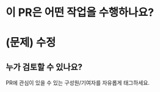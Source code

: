 # 이 PR은 어떤 작업을 수행하나요?

<!--
노트북 개선을 위한 PR을 제출해 주셔서 감사합니다!

곧 누군가가 귀하의 PR을 검토할 것입니다(잠재적인 검토자를 태그하려면 아래 "누가 검토할 수 있나요?" 섹션 참조). 코드를 더욱 개선하기 위한 변경 사항을 제안할 수 있습니다. 일주일이 지나도 아무도 PR을 검토하지 않으면 주저하지 말고 동일한 사람을 @멘션하는 새 댓글을 게시하세요. 때로는 알림이 누락될 수 있습니다.

참고: `course` 및 `transformers_doc` 디렉터리의 노트북은 자동 생성되므로 소스에서 수정하는 것이 가장 좋습니다. 대신 이러한 노트북에 대해서는 아래 지침을 따르세요.

- `course`: `course` 리포지토리(https://github.com/huggingface/course)에서 직접 PR을 엽니다.
- `transformers_doc`: `transformers` 리포지토리(https://github.com/huggingface/transformers)에서 직접 PR을 엽니다.

-->

<!-- 해당되지 않는 경우 제거 -->


# (문제) 수정

## 누가 검토할 수 있나요?

PR에 관심이 있을 수 있는 구성원/기여자를 자유롭게 태그하세요.

<!-- @으로 올바른 사람을 태그할 수 있다면 PR에 더 빨리 답변을 받을 수 있습니다.

 git blame을 사용하는 방법을 알고 있다면 가장 쉬운 방법이지만, 그렇지 않다면 다음은 **태그할 사람**에 대한 대략적인 가이드입니다.
 2명 미만으로 태그해 주세요.


`examples`:

- PyTorch NLP 및 Accelerate: @sgugger
- TensorFlow: @Rocketknight1, @gante
- 컴퓨터 비전: @NielsRogge
- 음성: @anton-l, @patrickvonplaten
- ONNX: @lewtun
- Optimum: @echarlaix
- 토크나이저: @n1t0, @Narsil
- 벤치마크: @patrickvonplaten

`huggingface_hub`: @muellerzr, @LysandreJik

`longform_qa`: @yjernite

`sagemaker`: @philschmid

 -->
